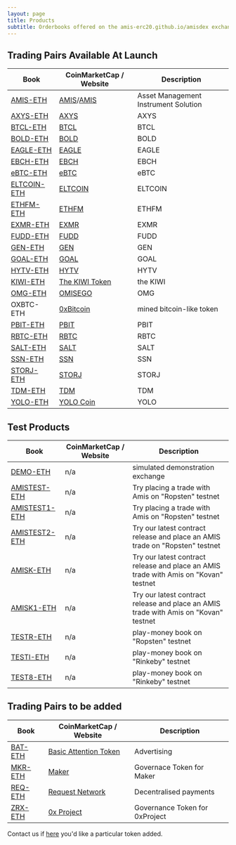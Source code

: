 ```yaml
---
layout: page
title: Products
subtitle: Orderbooks offered on the amis-erc20.github.io/amisdex exchange
---
```

## Trading Pairs Available At Launch

|Book|CoinMarketCap / Website|Description|
|------|----|----|
|[AMIS-ETH](http://amis-erc20.github.io/amisdex/exchange/?pairId=AMIS-ETH)|[AMIS](https://coinmarketcap.com/currencies/amis/)/[AMIS](https://github.com/amisolution/ERC20-AMIS/)|Asset Management Instrument Solution|
|[AXYS-ETH](http://amis-erc20.github.io/amisdex/exchange/?pairId=GEN-ETH)|[AXYS](https://coinmarketcap.com/currencies/axys)|AXYS|
|[BTCL-ETH](http://amis-erc20.github.io/amisdex/exchange/?pairId=BTCL-ETH)|[BTCL](https://coinmarketcap.com/currencies/btcl)|BTCL|
|[BOLD-ETH](http://amis-erc20.github.io/amisdex/exchange/?pairId=BOLD-ETH)|[BOLD](https://coinmarketcap.com/currencies/bold)|BOLD|
|[EAGLE-ETH](http://amis-erc20.github.io/amisdex/exchange/?pairId=EAGLE-ETH)|[EAGLE](https://coinmarketcap.com/currencies/eagle)|EAGLE|
|[EBCH-ETH](http://amis-erc20.github.io/amisdex/exchange/?pairId=EBCH-ETH)|[EBCH](https://coinmarketcap.com/currencies/ebch)|EBCH|
|[eBTC-ETH](http://amis-erc20.github.io/amisdex/exchange/?pairId=eBTC-ETH)|[eBTC](https://coinmarketcap.com/currencies/ebtc)|eBTC|
|[ELTCOIN-ETH](http://amis-erc20.github.io/amisdex/exchange/?pairId=ELTCOIN-ETH)|[ELTCOIN](https://coinmarketcap.com/currencies/eltcoin)|ELTCOIN|
|[ETHFM-ETH](http://amis-erc20.github.io/amisdex/exchange/?pairId=ETHFM-ETH)|[ETHFM](https://coinmarketcap.com/currencies/ethfm)|ETHFM|
|[EXMR-ETH](http://amis-erc20.github.io/amisdex/exchange/?pairId=EXMR-ETH)|[EXMR](https://coinmarketcap.com/currencies/exmr)|EXMR|
|[FUDD-ETH](http://amis-erc20.github.io/amisdex/exchange/?pairId=FUDD-ETH)|[FUDD](https://coinmarketcap.com/currencies/fudd)|FUDD|
|[GEN-ETH](http://amis-erc20.github.io/amisdex/exchange/?pairId=GEN-ETH)|[GEN](https://coinmarketcap.com/currencies/gen)|GEN|
|[GOAL-ETH](http://amis-erc20.github.io/amisdex/exchange/?pairId=GOAL-ETH)|[GOAL](https://coinmarketcap.com/currencies/goal)|GOAL|
|[HYTV-ETH](http://amis-erc20.github.io/amisdex/exchange/?pairId=HYTV-ETH)|[HYTV](https://coinmarketcap.com/currencies/hytv)|HYTV|
|[KIWI-ETH](http://amis-erc20.github.io/amisdex/exchange/?pairId=KIWI-ETH)|[The KIWI Token](https://thekiwi.online/)|the KIWI|
|[OMG-ETH](http://amis-erc20.github.io/amisdex/exchange/?pairId=OMG-ETH)|[OMISEGO](http://coinmarketcap.com/currencies/omg)|OMG|
|OXBTC-ETH|[0xBitcoin](http://0xbitcoin.org/)|mined bitcoin-like token|
|[PBIT-ETH](http://amis-erc20.github.io/amisdex/exchange/?pairId=PBIT-ETH)|[PBIT](https://coinmarketcap.com/currencies/pbit)|PBIT|
|[RBTC-ETH](http://amisdex.github.io/amisdex/exchange/?pairId=RBTC-ETH)|[RBTC](https://coinmarketcap.com/currencies/rbtc)|RBTC|
|[SALT-ETH](http://amisdex.github.io/amisdex/exchange/?pairId=SALT-ETH)|[SALT](https://coinmarketcap.com/currencies/salt)|SALT|
|[SSN-ETH](http://amisdex.github.io/amisdex/exchange/?pairId=SSN-ETH)|[SSN](https://coinmarketcap.com/currencies/ssn)|SSN|
|[STORJ-ETH](http://amisdex.github.io/amisdex/exchange/?pairId=STORJ-ETH)|[STORJ](https://coinmarketcap.com/currencies/storj)|STORJ|
|[TDM-ETH](http://amisdex.github.io/amisdex/exchange/?pairId=TDM-ETH)|[TDM](https://coinmarketcap.com/currencies/tdm)|TDM|
|[YOLO-ETH](http://amisdex.github.io/amisdex/exchange/?pairId=YOLO-ETH)|[YOLO Coin](https://coinmarketcap.com/currencies/)|YOLO|

## Test Products

|Book|CoinMarketCap / Website|Description|
|------|----|----|
|[DEMO-ETH](http://amis-erc20.github.io/amisdex/exchange/?pairId=DEMO-ETH&vu=1)|n/a|simulated demonstration exchange|
|[AMISTEST-ETH](http://amis-erc20.github.io/amisdex/exchange/?pairId=AMISTEST-ETH)|n/a|Try placing a trade with Amis on "Ropsten" testnet|
|[AMISTEST1-ETH](http://amis-erc20.github.io/amisdex/exchange/?pairId=AMISTEST1-ETH)|n/a|Try placing a trade with Amis on "Ropsten" testnet|
|[AMISTEST2-ETH](http://amis-erc20.github.io/amisdex/exchange/?pairId=AMISTEST2-ETH)|n/a|Try our latest contract release and place an AMIS trade on "Ropsten" testnet|
|[AMISK-ETH](http://amis-erc20.github.io/amisdex/exchange/?pairId=AMISK-ETH)|n/a|Try our latest contract release and place an AMIS trade with Amis on "Kovan" testnet|
|[AMISK1-ETH](http://amis-erc20.github.io/amisdex/exchange/?pairId=AMISK1-ETH)|n/a|Try our latest contract release and place an AMIS trade with Amis on "Kovan" testnet|
|[TESTR-ETH](http://amis-erc20.github.io/amisdex/exchange/?pairId=TESTR-ETH)|n/a|play-money book on "Ropsten" testnet|
|[TESTI-ETH](http://amis-erc20.github.io/amisdex/exchange/?pairId=TESTI-ETH)|n/a|play-money book on "Rinkeby" testnet|
|[TEST8-ETH](http://amis-erc20.github.io/amisdex/exchange/?pairId=TEST8-ETH)|n/a|play-money book on "Rinkeby" testnet|


## Trading Pairs to be added

|Book|CoinMarketCap / Website|Description|
|------|----|----|
|[BAT-ETH](http://amisdex.github.io/amisdex/exchange/?pairId=BAT-ETH)|[Basic Attention Token](https://coinmarketcap.com/currencies/basic-attention-token/)|Advertising|
|[MKR-ETH](http://amisdex.github.io/amisdex/exchange/?pairId=MKR-ETH)|[Maker](https://coinmarketcap.com/currencies/maker/)|Governace Token for Maker|
|[REQ-ETH](http://amisdex.github.io/amisdex/exchange/?pairId=REQ-ETH)|[Request Network](https://coinmarketcap.com/currencies/request-network/)|Decentralised payments|
|[ZRX-ETH](http://amisdex.github.io/amisdex/exchange/?pairId=ZRX-ETH)|[0x Project](https://coinmarketcap.com/currencies/0x/)|Governance Token for 0xProject|

Contact us if [here](https://amis-erc20github.io/amisdex/help/listing-a-token/) you'd like a particular token added.
